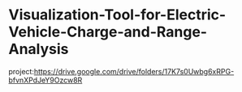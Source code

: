 # Visualization-Tool-for-Electric-Vehicle-Charge-and-Range-Analysis





project:https://drive.google.com/drive/folders/17K7s0Uwbg6xRPG-bfvnXPdJeY9Ozcw8R
